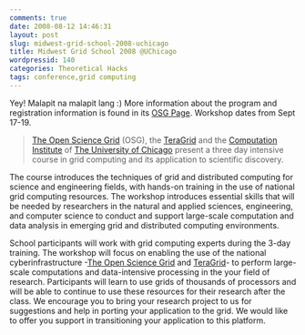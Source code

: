 ```yaml
---
comments: true
date: 2008-08-12 14:46:31
layout: post
slug: midwest-grid-school-2008-uchicago
title: Midwest Grid School 2008 @UChicago
wordpressid: 140
categories: Theoretical Hacks
tags: conference,grid computing
---
```


Yey! Malapit na malapit lang :) More information about the program and registration information is found in its [OSG Page](https://twiki.grid.iu.edu/bin/view/Education/MWGS08). Workshop dates from Sept 17-19.


> [The Open Science Grid](http://www.opensciencegrid.org/) (OSG), the [TeraGrid](http://www.teragrid.org/) and the [Computation Institute](http://www.ci.uchicago.edu/) of [The University of Chicago](http://www.uchicago.edu/) present a three day intensive course in grid computing and its application to scientific discovery.

The course introduces the techniques of grid and distributed        computing for science and engineering fields, with hands-on training in the      use of national grid computing resources. The workshop introduces essential      skills that will be needed by researchers in the natural and applied             sciences, engineering, and computer science to conduct and support               large-scale computation and data analysis in emerging grid and distributed       computing environments.

School participants will work with grid computing experts during the 3-day training. The workshop will focus on enabling the use of the national cyberinfrastructure -[The Open Science Grid](http://www.opensciencegrid.org/) and [TeraGrid](http://www.teragrid.org/)- to perform               large-scale computations  and  data-intensive processing  in the your field of research. Participants will learn to use grids of thousands of processors and will be able to continue to use these resources for their research after the class. We encourage you to bring your research project to us for suggestions and help in porting your application to the grid. We would like to offer you support in transitioning your application to this platform.

